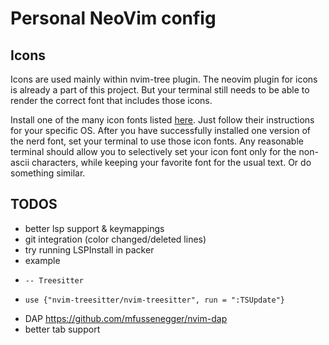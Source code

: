 # Personal NeoVim config

## Icons
Icons are used mainly within nvim-tree plugin. The neovim plugin for icons is already a part of this project.
But your terminal still needs to be able to render the correct font that includes those icons.

Install one of the many icon fonts listed [here](https://www.nerdfonts.com/). Just follow their instructions for your specific OS.
After you have successfully installed one version of the nerd font, set your terminal to use those icon fonts. 
Any reasonable terminal should allow you to selectively set your icon font only for the non-ascii characters, while keeping your 
favorite font for the usual text. Or do something similar.


## TODOS
- better lsp support & keymappings
- git integration (color changed/deleted lines)
- try running LSPInstall in packer 
 - example
 -	   -- Treesitter
 -     use {"nvim-treesitter/nvim-treesitter", run = ":TSUpdate"}
- DAP https://github.com/mfussenegger/nvim-dap
- better tab support
